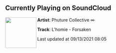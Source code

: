 ## Currently Playing on SoundCloud

[<img align="left" width="100" src="https://i1.sndcdn.com/artworks-SD1e01MEdpNMdzsB-G4r1VQ-t500x500.jpg">](https://soundcloud.com/phuturecollective/lhomie-forsaken?in=phuturecollective/sets/issue-seventeen-empathy)

**Artist**: Phuture Collective ∞ 

**Track**: L'homie - Forsaken

Last updated at 09/13/2021 08:05
